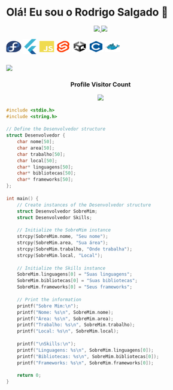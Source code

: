 # Olá! Eu sou o Rodrigo Salgado 👋

<div align="center">
  <a href="https://github.com/salgadu">
    <img height="180em" src="https://github-readme-stats.vercel.app/api?username=salgadu&show_icons=true&theme=light&include_all_commits=true&count_private=true"/>
    <img height="180em" src="https://github-readme-stats.vercel.app/api/top-langs/?username=salgadu&layout=compact&langs_count=7&theme=light"/> 
  </a>
</div>
  
<div style="display: inline_block"><br>
  <img align="center" alt="Fedora" height="30" width="40" src="https://raw.githubusercontent.com/devicons/devicon/master/icons/fedora/fedora-original.svg">
  <img align="center" alt="Flutter" height "30" width="40" src="https://raw.githubusercontent.com/devicons/devicon/master/icons/flutter/flutter-original.svg">
  <img align="center" alt="Vanilla JS" height="30" width="40" src="https://raw.githubusercontent.com/devicons/devicon/master/icons/javascript/javascript-plain.svg">
  <img align="center" alt="Svelte" height="30" width="40" src="https://raw.githubusercontent.com/devicons/devicon/master/icons/svelte/svelte-original.svg">
  <img align="center" alt="Unity" height="30" width="40" src="https://raw.githubusercontent.com/devicons/devicon/master/icons/unity/unity-original.svg">
  <img align="center" alt="C/C++" height="30" width="40" src="https://raw.githubusercontent.com/devicons/devicon/master/icons/c/c-plain.svg">
  <img align="center" alt="Docker" height="30" width="40" src="https://raw.githubusercontent.com/devicons/devicon/master/icons/docker/docker-original.svg">
</div>
  
##

<div>
  <a href="https://www.linkedin.com/in/salgadu" target="_blank"><img src="https://img.shields.io/badge/LinkedIn-0077B5?style=for-the-badge&logo=linkedin&logoColor=white" target="_blank"></a>
</div>

<div align=center>
  <h3><b>Profile Visitor Count</b></h3>
</div>
    
<p align="center" >   
  <img src="https://profile-counter.glitch.me/victormoreiraofc/count.svg" />  
</p>

```C
#include <stdio.h>
#include <string.h>

// Define the Desenvolvedor structure
struct Desenvolvedor {
    char nome[50];
    char area[50];
    char trabalho[50];
    char local[50];
    char* linguagens[50];
    char* bibliotecas[50];
    char* frameworks[50];
};

int main() {
    // Create instances of the Desenvolvedor structure
    struct Desenvolvedor SobreMim;
    struct Desenvolvedor Skills;

    // Initialize the SobreMim instance
    strcpy(SobreMim.nome, "Seu nome");
    strcpy(SobreMim.area, "Sua área");
    strcpy(SobreMim.trabalho, "Onde trabalha");
    strcpy(SobreMim.local, "Local");

    // Initialize the Skills instance
    SobreMim.linguagens[0] = "Suas linguagens";
    SobreMim.bibliotecas[0] = "Suas bibliotecas";
    SobreMim.frameworks[0] = "Seus frameworks";

    // Print the information
    printf("Sobre Mim:\n");
    printf("Nome: %s\n", SobreMim.nome);
    printf("Área: %s\n", SobreMim.area);
    printf("Trabalho: %s\n", SobreMim.trabalho);
    printf("Local: %s\n", SobreMim.local);

    printf("\nSkills:\n");
    printf("Linguagens: %s\n", SobreMim.linguagens[0]);
    printf("Bibliotecas: %s\n", SobreMim.bibliotecas[0]);
    printf("Frameworks: %s\n", SobreMim.frameworks[0]);

    return 0;
}


```
